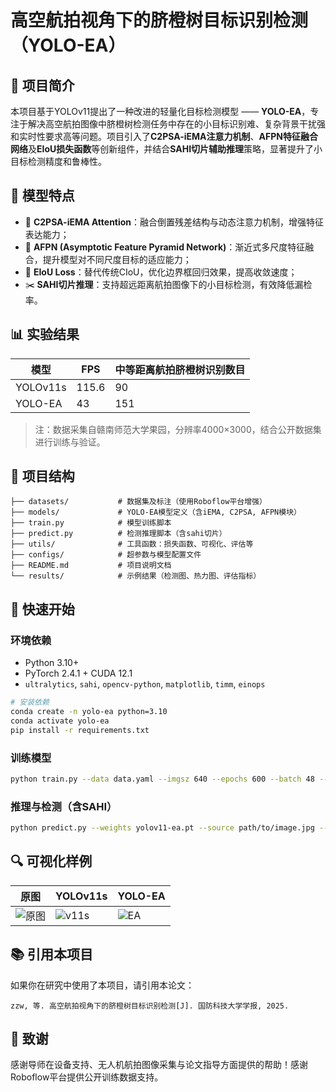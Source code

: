 # 高空航拍视角下的脐橙树目标识别检测（YOLO-EA）

## 📌 项目简介

本项目基于YOLOv11提出了一种改进的轻量化目标检测模型 —— **YOLO-EA**，专注于解决高空航拍图像中脐橙树检测任务中存在的小目标识别难、复杂背景干扰强和实时性要求高等问题。项目引入了**C2PSA-iEMA注意力机制**、**AFPN特征融合网络**及**EIoU损失函数**等创新组件，并结合**SAHI切片辅助推理**策略，显著提升了小目标检测精度和鲁棒性。

## 🌟 模型特点

* 🧠 **C2PSA-iEMA Attention**：融合倒置残差结构与动态注意力机制，增强特征表达能力；
* 🧱 **AFPN (Asymptotic Feature Pyramid Network)**：渐近式多尺度特征融合，提升模型对不同尺度目标的适应能力；
* 🎯 **EIoU Loss**：替代传统CIoU，优化边界框回归效果，提高收敛速度；
* ✂️ **SAHI切片推理**：支持超远距离航拍图像下的小目标检测，有效降低漏检率。

## 📊 实验结果

| 模型      | FPS    | 中等距离航拍脐橙树识别数目 |
| -------- |  --------- | ---  |
| YOLOv11s |  115.6     | 90   |
| YOLO-EA  | 43         | 151  |

> 注：数据采集自赣南师范大学果园，分辨率4000×3000，结合公开数据集进行训练与验证。

## 📁 项目结构

```
├── datasets/           # 数据集及标注（使用Roboflow平台增强）
├── models/             # YOLO-EA模型定义（含iEMA, C2PSA, AFPN模块）
├── train.py            # 模型训练脚本
├── predict.py          # 检测推理脚本（含sahi切片）
├── utils/              # 工具函数：损失函数、可视化、评估等
├── configs/            # 超参数与模型配置文件
├── README.md           # 项目说明文档
└── results/            # 示例结果（检测图、热力图、评估指标）
```

## 🚀 快速开始

### 环境依赖

* Python 3.10+
* PyTorch 2.4.1 + CUDA 12.1
* `ultralytics`, `sahi`, `opencv-python`, `matplotlib`, `timm`, `einops`

```bash
# 安装依赖
conda create -n yolo-ea python=3.10
conda activate yolo-ea
pip install -r requirements.txt
```

### 训练模型

```bash
python train.py --data data.yaml --imgsz 640 --epochs 600 --batch 48 --device 0
```

### 推理与检测（含SAHI）

```bash
python predict.py --weights yolov11-ea.pt --source path/to/image.jpg --sahi
```

## 🔍 可视化样例

| 原图                     | YOLOv11s                  | YOLO-EA               |
| ---------------------- | ------------------------- | --------------------- |
| ![原图](results/raw.jpg) | ![v11s](results/v11s.jpg) | ![EA](results/ea.jpg) |

## 📚 引用本项目

如果你在研究中使用了本项目，请引用本论文：

```
zzw, 等. 高空航拍视角下的脐橙树目标识别检测[J]. 国防科技大学学报, 2025.
```

## 🧠 致谢

感谢导师在设备支持、无人机航拍图像采集与论文指导方面提供的帮助！感谢Roboflow平台提供公开训练数据支持。

